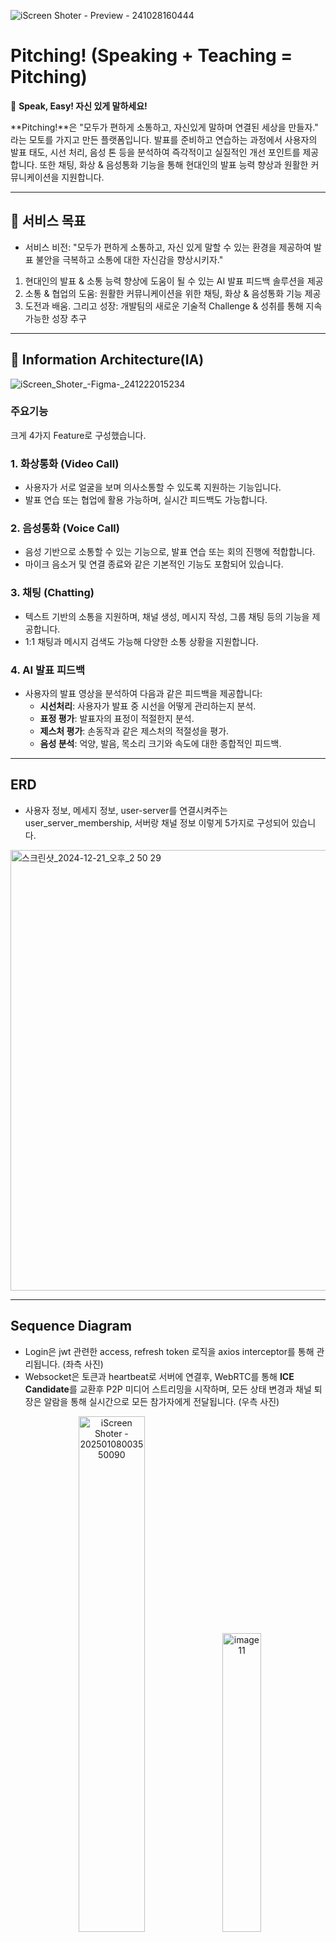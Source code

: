 ![iScreen Shoter - Preview - 241028160444](https://github.com/user-attachments/assets/79854f3f-85ff-4e83-9696-080e680756a8)

# Pitching! (Speaking + Teaching = Pitching)

🎤 **Speak, Easy! 자신 있게 말하세요!**

**Pitching!**은 "모두가 편하게 소통하고, 자신있게 말하며 연결된 세상을 만들자." 라는 모토를 가지고 만든 플랫폼입니다.
발표를 준비하고 연습하는 과정에서 사용자의 발표 태도, 시선 처리, 음성 톤 등을 분석하여 즉각적이고 실질적인 개선 포인트를 제공합니다.
또한 채팅, 화상 & 음성통화 기능을 통해 현대인의 발표 능력 향상과 원활한 커뮤니케이션을 지원합니다.

---

## 🎯 서비스 목표

- 서비스 비전: "모두가 편하게 소통하고, 자신 있게 말할 수 있는 환경을 제공하여 발표 불안을 극복하고 소통에 대한 자신감을 향상시키자."
1. 현대인의 발표 & 소통 능력 향상에 도움이 될 수 있는 AI 발표 피드백 솔루션을 제공
2. 소통 & 협업의 도움: 원활한 커뮤니케이션을 위한 채팅, 화상 & 음성통화 기능 제공
3. 도전과 배움. 그리고 성장: 개발팀의 새로운 기술적 Challenge & 성취를 통해 지속가능한 성장 추구

---

## 📝 **Information Architecture(IA)**
![iScreen_Shoter_-_Figma_-_241222015234](https://github.com/user-attachments/assets/f9c364bb-bbb8-4ca5-a686-ebf7a0bd28c9)

### 주요기능

크게 4가지 Feature로 구성했습니다.

### 1. **화상통화 (Video Call)**
- 사용자가 서로 얼굴을 보며 의사소통할 수 있도록 지원하는 기능입니다.
- 발표 연습 또는 협업에 활용 가능하며, 실시간 피드백도 가능합니다.

### 2. **음성통화 (Voice Call)**
- 음성 기반으로 소통할 수 있는 기능으로, 발표 연습 또는 회의 진행에 적합합니다.
- 마이크 음소거 및 연결 종료와 같은 기본적인 기능도 포함되어 있습니다.

### 3. **채팅 (Chatting)**
- 텍스트 기반의 소통을 지원하며, 채널 생성, 메시지 작성, 그룹 채팅 등의 기능을 제공합니다.
- 1:1 채팅과 메시지 검색도 가능해 다양한 소통 상황을 지원합니다.

### 4. **AI 발표 피드백**
- 사용자의 발표 영상을 분석하여 다음과 같은 피드백을 제공합니다:
  - **시선처리**: 사용자가 발표 중 시선을 어떻게 관리하는지 분석.
  - **표정 평가**: 발표자의 표정이 적절한지 분석.
  - **제스처 평가**: 손동작과 같은 제스처의 적절성을 평가.
  - **음성 분석**: 억양, 발음, 목소리 크기와 속도에 대한 종합적인 피드백.

---

## **ERD**

- 사용자 정보, 메세지 정보, user-server를 연결시켜주는 user_server_membership, 서버랑 채널 정보 이렇게 5가지로 구성되어 있습니다.
  
<img width="705" alt="스크린샷_2024-12-21_오후_2 50 29" src="https://github.com/user-attachments/assets/d87a4d12-148a-4400-8b85-a07984815d50" />

---

## **Sequence Diagram**
- Login은 jwt 관련한 access, refresh token 로직을 axios interceptor를 통해 관리됩니다. (좌측 사진)
- Websocket은 토큰과 heartbeat로 서버에 연결후, WebRTC를 통해 **ICE Candidate**를 교환후 P2P 미디어 스트리밍을 시작하며, 모든 상태 변경과 채널 퇴장은 알람을 통해 실시간으로 모든 참가자에게 전달됩니다. (우측 사진)

<p align="center">
  <img src="https://github.com/user-attachments/assets/d17a65c7-9f60-40c5-8844-2dbcc9584f9b" alt="iScreen Shoter - 20250108003550090" width="46%"/>
  <img src="https://github.com/user-attachments/assets/acfc86e1-13ef-4867-8d7f-9d4b8681f6c4" alt="image 11" width="35%"/>
</p>


- Redis, Rabbitmq는 채팅을 보내면 Rabbitmq에 넣고 consumer가 꺼내어 DB저장, Redis Cache, Broadcast 작업을 진행합니다.
  
![image (10)](https://github.com/user-attachments/assets/e697f63c-ac1a-4fb8-8a91-91896bc6373f)

---

## **AI & Data Pipeline**
- **영상 처리는 OpenCV**를 사용하여 영상의 프레임을 추출한후, **컴퓨터 비전으로** 발표 중 문제 행동이 포함된 프레임을 **Vision API**에 전송하여 피드백을 받습니다.
- **음성 처리는 Whisper**를 이용해 영상의 음성을 **STT**로 변환후, 오디오 정보를 추출하고 실제 발표 음성과 비교하기 위해 **TTS**로 변환후, **발음 정확도**와 **말하기 속도**를 분석하여 피드백을 제공합니다.

![iScreen Shoter - 20250108004015679](https://github.com/user-attachments/assets/6e87dad8-feb2-4f2c-b6c1-055639010bfd)

---

## **Cloud Architecture**
- 12개의 NAT 인스턴스와 프론트를 제외한 모든 인스턴스를 프라이빗 환경에서 관리하며, 로드밸런서, Terraform, Ansible, Prometheus, CI/CD 자동화 및 알림봇으로 효율적이고 안전한 인프라 운영을 구현했습니다.

![image (12)](https://github.com/user-attachments/assets/0bca83aa-a641-46ff-b5e9-f8a74ff53be5)

---

## 💻 사용 스택

| **구분**         | **기술**                                                                                                                                                                                                                                                                                                                                                                    |
|------------------|------------------------------------------------------------------------------------------------------------------------------------------------------------------------------------------------------------------------------------------------------------------------------------------------------------------------------------------------------------------------|
| **Frontend**     | <img src="https://img.shields.io/badge/React-61DAFB?style=flat-square&logo=React&logoColor=white"/> <img src="https://img.shields.io/badge/Vite-646CFF?style=flat-square&logo=Vite&logoColor=white"/> <img src="https://img.shields.io/badge/TypeScript-3178C6?style=flat-square&logo=TypeScript&logoColor=white"/> <img src="https://img.shields.io/badge/TailwindCSS-06B6D4?style=flat-square&logo=TailwindCSS&logoColor=white"/> <img src="https://img.shields.io/badge/Zustand-181717?style=flat-square&logo=Zustand&logoColor=white"/> |
| **Backend**      | <img src="https://img.shields.io/badge/Java-007396?style=flat-square&logo=Java&logoColor=white"/> <img src="https://img.shields.io/badge/SpringWebFlux-6DB33F?style=flat-square&logo=Spring&logoColor=white"/> <img src="https://img.shields.io/badge/WebSocket-000000?style=flat-square&logo=WebSocket&logoColor=white"/> <img src="https://img.shields.io/badge/WebRTC-333333?style=flat-square&logo=WebRTC&logoColor=white"/> <img src="https://img.shields.io/badge/Redis-DC382D?style=flat-square&logo=Redis&logoColor=white"/> <img src="https://img.shields.io/badge/RabbitMQ-FF6600?style=flat-square&logo=RabbitMQ&logoColor=white"/> <img src="https://img.shields.io/badge/PostgreSQL-4169E1?style=flat-square&logo=PostgreSQL&logoColor=white"/> <img src="https://img.shields.io/badge/S3-569A31?style=flat-square&logo=AmazonS3&logoColor=white"/> <img src="https://img.shields.io/badge/OAuth2-3A2F3B?style=flat-square&logo=OAuth&logoColor=white"/> <img src="https://img.shields.io/badge/JWT-000000?style=flat-square&logo=JSONWebTokens&logoColor=white"/> |
| **AI & Data**    | <img src="https://img.shields.io/badge/Python-3776AB?style=flat-square&logo=Python&logoColor=white"/> <img src="https://img.shields.io/badge/TensorFlow-FF6F00?style=flat-square&logo=TensorFlow&logoColor=white"/> <img src="https://img.shields.io/badge/MediaPipe-3776AB?style=flat-square&logo=MediaPipe&logoColor=white"/> <img src="https://img.shields.io/badge/OpenAI-412991?style=flat-square&logo=OpenAI&logoColor=white"/> <img src="https://img.shields.io/badge/Whisper-000000?style=flat-square&logo=Whisper&logoColor=white"/> <img src="https://img.shields.io/badge/Librosa-FF6F00?style=flat-square&logo=Librosa&logoColor=white"/> <img src="https://img.shields.io/badge/OpenCV-5C3EE8?style=flat-square&logo=OpenCV&logoColor=white"/> <img src="https://img.shields.io/badge/FFmpeg-007808?style=flat-square&logo=FFmpeg&logoColor=white"/> <img src="https://img.shields.io/badge/FastAPI-009688?style=flat-square&logo=FastAPI&logoColor=white"/> |
| **Cloud & Infra**| <img src="https://img.shields.io/badge/Linux-FCC624?style=flat-square&logo=Linux&logoColor=black"/> <img src="https://img.shields.io/badge/AWS-232F3E?style=flat-square&logo=AmazonAWS&logoColor=white"/> <img src="https://img.shields.io/badge/Docker-2496ED?style=flat-square&logo=Docker&logoColor=white"/> <img src="https://img.shields.io/badge/Jenkins-D24939?style=flat-square&logo=Jenkins&logoColor=white"/> <img src="https://img.shields.io/badge/Terraform-623CE4?style=flat-square&logo=Terraform&logoColor=white"/> <img src="https://img.shields.io/badge/Ansible-EE0000?style=flat-square&logo=Ansible&logoColor=white"/> <img src="https://img.shields.io/badge/Grafana-F46800?style=flat-square&logo=Grafana&logoColor=white"/> <img src="https://img.shields.io/badge/Prometheus-E6522C?style=flat-square&logo=Prometheus&logoColor=white"/> <img src="https://img.shields.io/badge/Nginx-009639?style=flat-square&logo=Nginx&logoColor=white"/> |
| **협업툴**       | <img src="https://img.shields.io/badge/Git-F05032?style=flat-square&logo=Git&logoColor=white"/> <img src="https://img.shields.io/badge/GitHub-181717?style=flat-square&logo=GitHub&logoColor=white"/> <img src="https://img.shields.io/badge/GitLens-2D4457?style=flat-square&logo=GitLens&logoColor=white"/> <img src="https://img.shields.io/badge/Notion-000000?style=flat-square&logo=Notion&logoColor=white"/> <img src="https://img.shields.io/badge/Jira-0052CC?style=flat-square&logo=Jira&logoColor=white"/> <img src="https://img.shields.io/badge/Slack-4A154B?style=flat-square&logo=Slack&logoColor=white"/> |

- FE(프론트엔드): React, Vite, TypeScript, TailwindCSS, Zustand
- BE(백엔드): Java, Spring WebFlux, WebSocket, WebRTC, Redis, RabbitMQ, PostgreSQL, S3, OAuth2, JWT
- AI & Data: Python, TensorFlow, Mediapipe, OpenAI, Whisper, Librosa, OpenCV, FFmpeg, FastAPI
- Cloud & Infra: AWS (EC2, S3, RDS), Docker, Jenkins, Terraform, Ansible, Prometheus, Grafana, Nginx, Linux
- 협업툴: Git, GitHub, GitLens, Notion, Jira, Slack

---

## 📅 프로젝트 개발 기간
- 총 14주의 Sprint를 진행 (09.23 ~ 12.27)

![_kakaotech_14_2025-01-08_03 46pm](https://github.com/user-attachments/assets/507c79d2-512f-4a27-b8a1-9d21d033c17a)

| **SPRINT**      | **상세내용**                                                                                                  |
|------------------|-------------------------------------------------------------------------------------------------------------|
| **Week 1**       | 팀 개발 주제 Ideation & 구체화, Ground Rule, 협업 환경 구성 (Notion, Jira, Github)                             |
| **Week 2~3**     | 기획안 발표, 기능 MVP 정의, 피드백 내용 정리, 팀 개발 Process 확립 (Agile)                                     |
| **Week 4**       | Login UX/UI Design, FE 개발 (메인페이지)                                                                     |
| **Week 5**       | Login UX/UI Design, FE 개발, AI 모델 Research, Cloud 기술 STUDY                                             |
| **Week 6**       | BE 개발 시작, ERD DESIGN, AI 영상 & 음성처리 모델 TEST, Cloud ARCHITECTURE 설계                              |
| **Week 7**       | GATEWAY, WEBSOCKET, OAUTH 개발, AI Data Pipeline, 음성 모델 개발, RabbitMQ Test                              |
| **Week 8**       | OAUTH, JWT, USER 로직 개발, AI용 FastAPI 개발 & TEST, 음성처리 모델 테스트, CI/CD Test                      |
| **Week 9**       | Chatting 기능 개발, UDP Server 개발, 음성서버 모듈화, k8s Study, Docker Image 용량 줄이기                    |
| **Week 10**      | WebRTC 서버 PeerConnection, BE Exception, Front E2E Test & Refactoring, 음성서버 Router 개발, CI/CD 2차 Test (Docker, Jenkins) |
| **Week 11**      | Group (음성, 영상) 통화 동기화 문제 해결, Chatting 기능 개발, AI Server Log Level 설정 및 음성처리 서버 성능 개선, CI/CD 2차 Test & Monitoring 도구 장착 |
| **Week 12**      | WebRTC Test, Chatting Test Code 작성 (STOMP), AI 영상서버 성능개선, Monitoring 도구 장착, Jenkins             |
| **Week 13**      | RabbitMQ 테스트, WebRTC Test 마무리, Nginx, AI 영상서버 Computer Vision 적용, LoadBalancer & Jenkins         |
| **Week 14**      | 통합테스트 및 최종 발표 준비                                                                                |

---

## 📌 프로젝트 결과물

### 채팅 & 영상 & 음성 통화 기능

<p align="center">
 <img src="https://github.com/user-attachments/assets/ee53058a-6ea3-4c0b-b0e1-8d9cf0ed5220" alt="image 13" width="33%"/>
  <img src="https://github.com/user-attachments/assets/f6736b16-e0b6-41aa-9804-579696d1a3ad" alt="image 14" width="31%"/>
  <img src="https://github.com/user-attachments/assets/cdfdf883-af20-48f6-a6db-0d1f2118a0f4" alt="image 15" width="33%"/>
</p>

### 발표 & AI 피드백 기능

<p align="center">
  <img src="https://github.com/user-attachments/assets/42ac683c-cf56-4f26-ab39-8086baa63307" alt="image 16" width="33%"/>
  <img src="https://github.com/user-attachments/assets/f1036921-e7a7-4b5e-a68f-44f441bef4a3" alt="image 17" width="33%"/>
  <img src="https://github.com/user-attachments/assets/734e6c88-473a-430d-ba76-0c58cec814f7" alt="pronun feedback" width="33%"/>
</p>


---

## 👀 기대 효과

사용자들은 종합적인 피드백을 통해 발표 능력을 크게 향상시키고, 반복적인 연습과 맞춤형 조언으로 발표에 대한 자신감을 높일 수 있습니다. **표준어 사용**과 **비언어적 요소의 개선**을 통해 효과적인 커뮤니케이션 능력을 강화하며, **화상 회의와 채팅 기능**을 통해 팀 내 협업의 효율성을 증대시킵니다. 또한, **발표에 도움이 되는 칼럼**을 통해 최신 발표 트렌드와 노하우를 습득하여 지속적인 성장을 이룰 수 있습니다.

---

## **팀 소개: 일사천리**

- **Toby.Kim (김대현)** - PM & AI / AI Video 피드백 기능 & Data 처리 파이프라인 구축
- **Ella.Kim (김혜현)** - AI / AI Voice 피드백 기능 개발
- **Teddy.Kim (김영진)** - BE / Chatting & Login OAuth 개발
- **Neo.lee (이정진)** - BE / Media Chat 구축 (Video & Voice Call)
- **Selina.lee (이소민)** - Cloud / Infra & CI/CD 구축
- **David.lee (이찬영)** - Cloud / Infra & Architeture 설계

---

## **Service PR PPT**
[AIM_Pitching_Final.pdf](https://github.com/user-attachments/files/18335113/AIM_Pitching_Final.pdf)

---

## MIT License

Copyright (c) 2024 Kakaotech-Pitching Develop Team.

Permission is hereby granted, free of charge, to any person obtaining a copy
of this software and associated documentation files (the "Software"), to deal
in the Software without restriction, including without limitation the rights
to use, copy, modify, merge, publish, distribute, sublicense, and/or sell
copies of the Software, and to permit persons to whom the Software is
furnished to do so, subject to the following conditions:

The above copyright notice and this permission notice shall be included in all
copies or substantial portions of the Software.

THE SOFTWARE IS PROVIDED "AS IS", WITHOUT WARRANTY OF ANY KIND, EXPRESS OR
IMPLIED, INCLUDING BUT NOT LIMITED TO THE WARRANTIES OF MERCHANTABILITY,
FITNESS FOR A PARTICULAR PURPOSE AND NONINFRINGEMENT. IN NO EVENT SHALL THE
AUTHORS OR COPYRIGHT HOLDERS BE LIABLE FOR ANY CLAIM, DAMAGES OR OTHER
LIABILITY, WHETHER IN AN ACTION OF CONTRACT, TORT OR OTHERWISE, ARISING FROM,
OUT OF OR IN CONNECTION WITH THE SOFTWARE OR THE USE OR OTHER DEALINGS IN THE
SOFTWARE.

